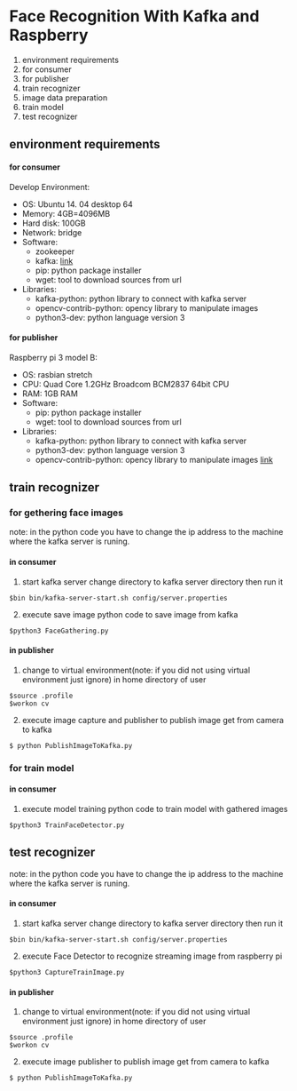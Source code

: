 # Face Recognition With Kafka and Raspberry
1. environment requirements
  1. for consumer
  2. for publisher
2. train recognizer
  1. image data preparation
  2. train model
3. test recognizer

## environment requirements
#### for consumer
Develop Environment:
- OS: Ubuntu 14. 04 desktop 64
- Memory: 4GB=4096MB
- Hard disk: 100GB
- Network: bridge
- Software: 
  - zookeeper 
  - kafka: [link](https://medium.com/@kevin.michael.horan/distributed-video-streaming-with-python-and-kafka-551de69fe1dd)
  - pip: python package installer
  - wget: tool to download sources from url
- Libraries:
  - kafka-python: python library to connect with kafka server
  - opencv-contrib-python: opency library to manipulate images
  - python3-dev: python language version 3
  
#### for publisher
Raspberry pi 3 model B:
- OS: rasbian stretch
- CPU: Quad Core 1.2GHz Broadcom BCM2837 64bit CPU
- RAM: 1GB RAM
- Software: 
  - pip: python package installer
  - wget: tool to download sources from url
- Libraries:
  - kafka-python: python library to connect with kafka server
  - python3-dev: python language version 3
  - opencv-contrib-python: opency library to manipulate images [link](https://www.pyimagesearch.com/2017/09/04/raspbian-stretch-install-opencv-3-python-on-your-raspberry-pi/)

## train recognizer
### for gethering face images
note: in the python code you have to change the ip address to the machine where the kafka server is runing.
#### in consumer

1. start kafka server
change directory to kafka server directory then run it
```
$bin bin/kafka-server-start.sh config/server.properties
```
2. execute save image python code to save image from kafka
```
$python3 FaceGathering.py
```
#### in publisher
1. change to virtual environment(note: if you did not using virtual environment just ignore)
in home directory of user
```
$source .profile
$workon cv
```
2. execute image capture and publisher to publish image get from camera to kafka
```
$ python PublishImageToKafka.py
```

### for train model
#### in consumer
1. execute model training python code to train model with gathered images
```
$python3 TrainFaceDetector.py
```

## test recognizer
note: in the python code you have to change the ip address to the machine where the kafka server is runing.
#### in consumer

1. start kafka server
change directory to kafka server directory then run it
```
$bin bin/kafka-server-start.sh config/server.properties
```
2. execute Face Detector to recognize streaming image from raspberry pi
```
$python3 CaptureTrainImage.py
```
#### in publisher
1. change to virtual environment(note: if you did not using virtual environment just ignore)
in home directory of user
```
$source .profile
$workon cv
```
2. execute image publisher to publish image get from camera to kafka
```
$ python PublishImageToKafka.py
```
